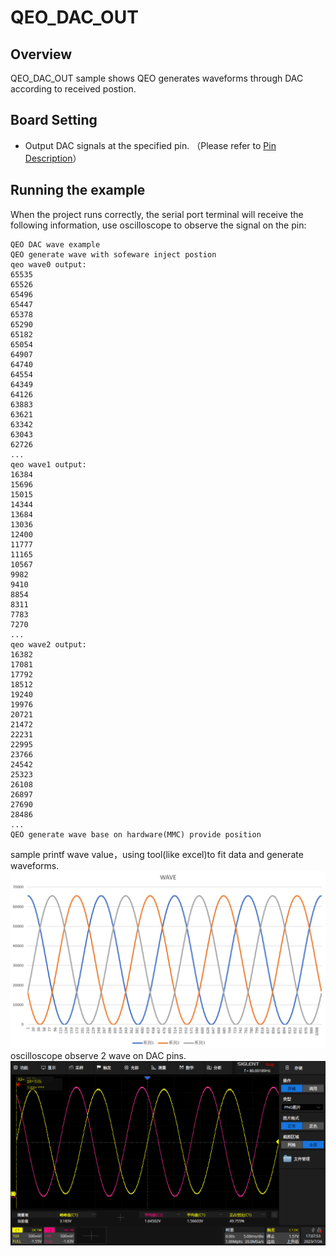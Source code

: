 # QEO_DAC_OUT

## Overview

QEO_DAC_OUT sample shows QEO generates waveforms through DAC according to received postion.

## Board Setting

- Output DAC signals at the specified pin. （Please refer to  [Pin Description](lab_board_resource)）

## Running the example

When the project runs correctly, the serial port terminal will receive the following information, use oscilloscope to observe the signal on the pin:
```console
QEO DAC wave example
QEO generate wave with sofeware inject postion
qeo wave0 output:
65535
65526
65496
65447
65378
65290
65182
65054
64907
64740
64554
64349
64126
63883
63621
63342
63043
62726
...
qeo wave1 output:
16384
15696
15015
14344
13684
13036
12400
11777
11165
10567
9982
9410
8854
8311
7783
7270
...
qeo wave2 output:
16382
17081
17792
18512
19240
19976
20721
21472
22231
22995
23766
24542
25323
26108
26897
27690
28486
...
QEO generate wave base on hardware(MMC) provide position
```
sample printf wave value，using tool(like excel)to fit data and generate waveforms.
![](doc/qeo_dac_1.png)
oscilloscope observe 2 wave on DAC pins.
![](doc/qeo_dac_2.png)


